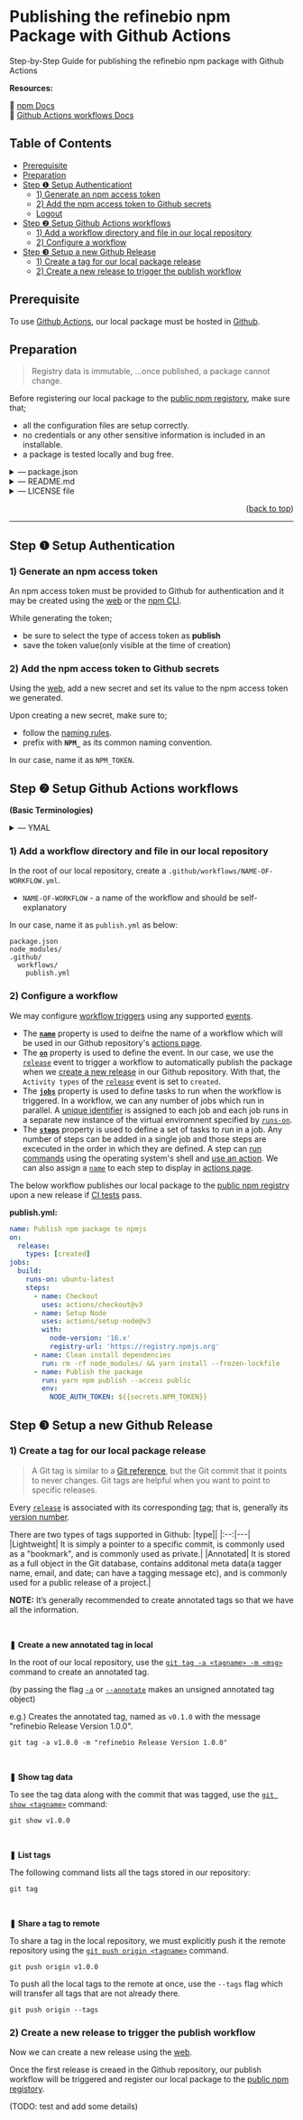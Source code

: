 <div id="top"></div>

# Publishing the refinebio npm Package with Github Actions

Step-by-Step Guide for publishing the refinebio npm package with Github Actions

**Resources:**

:link: [npm Docs](https://docs.npmjs.com)  
:link: [Github Actions workflows Docs](https://docs.github.com/en/actions/using-workflows)

## Table of Contents

- [Prerequisite]()
- [Preparation]()
- [Step &#10102; Setup Authenticationt]()
  - [1) Generate an npm access token]()
  - [2) Add the npm access token to Github secrets]()
  - [Logout]()
- [Step &#10103; Setup Github Actions workflows]()
  - [1) Add a workflow directory and file in our local repository]()
  - [2) Configure a workflow]()
- [Step &#10104; Setup a new Github Release]()
  - [1) Create a tag for our local package release]()
  - [2) Create a new release to trigger the publish workflow]()

## Prerequisite

To use [Github Actions](https://github.com/features/actions), our local package must be hosted in [Github](https://github.com/).

## Preparation

> Registry data is immutable, ...once published, a package cannot change.

Before registering our local package to the [public npm registory](https://docs.npmjs.com/about-the-public-npm-registry), make sure that;

- all the configuration files are setup correctly.
- no credentials or any other sensitive information is included in an installable.
- a package is tested locally and bug free.

<details>
<summary>&horbar; package.json</summary>

To setup a package.json for an npm package, the following fields should be included as minimal:

**pakage.json**

```json
{
  "name": "@ccdl/refinebio",
  "version": "0.1.0",
  "description": "refinebio JS client.",
  "main": "index.js",
  "script": {},
  "dependencies": {},
  "repository": {
    "type": "git",
    "url": "https://github.com/AlexsLemonade/refinebio-js.git"
  },
  "keywords": ["refinebio", "refinebio-js", "refinebo JS client"],
  "contributors": [
    {
      "name": "davidsmejia",
      "email": "...@ccdatalab.org"
    },
    {
      "name": "nozomione",
      "email": "...@ccdatalab.org"
    }
  ],
  "license": "BSD-3-Clause",
  "bugs": {
    "url": "https://github.com/AlexsLemonade/refinebio-js/issues"
  },
  "homepage": "https://github.com/AlexsLemonade/refinebio-js"
}
```

(For more information: [Creating a package.json file](https://docs.npmjs.com/creating-a-package-json-file), [package.json](https://docs.npmjs.com/cli/v8/configuring-npm/package-json))

---

</details>

<details>
<summary>&horbar; README.md</summary>

> Your README file may include directions for installing, configuring, and using the code in your package, as well as any other information a user may find helpful.

Necessary information to be included:

- Project name and its description
- Package configuration and instructions
- Repository license
- Contribution guidelines

(For more information: [About package README files](https://docs.npmjs.com/about-package-readme-files), [About READMEs](https://docs.github.com/en/repositories/managing-your-repositorys-settings-and-features/customizing-your-repository/about-readmes), [Basic Markdown Syntax](https://docs.github.com/en/get-started/writing-on-github/getting-started-with-writing-and-formatting-on-github/basic-writing-and-formatting-syntax))

---

</details>

<details>
<summary>&horbar; LICENSE file</summary>
 
> You can include an open source license in your repository to make it easier for other people to contribute.
  
[Licensing a repository](https://docs.github.com/en/repositories/managing-your-repositorys-settings-and-features/customizing-your-repository/licensing-a-repository) with [BSD 3-Clause](https://opensource.org/licenses/BSD-3-Clause) can be easily done in the Github repository:
- Create a new file and named `LICENSE` or `LICENSE.md`
- Select the [BSD 3-Clause](https://opensource.org/licenses/BSD-3-Clause) template from the license picker provided by Github 
- Review and commit the LICENSE file

(For more information: [Adding a license to a repository](https://docs.github.com/en/communities/setting-up-your-project-for-healthy-contributions/adding-a-license-to-a-repository))

---

</details>

<p align="right">(<a href="#top">back to top</a>)</p>

---

## Step &#10102; Setup Authentication

### 1) Generate an npm access token

An npm access token must be provided to Github for authentication and it may be created using the [web](https://docs.npmjs.com/creating-and-viewing-access-tokens) or the [npm CLI](https://docs.npmjs.com/creating-and-viewing-access-tokens#creating-tokens-with-the-cli).

While generating the token;

- be sure to select the type of access token as **publish**
- save the token value(only visible at the time of creation)

### 2) Add the npm access token to Github secrets

Using the [web](https://docs.github.com/en/actions/security-guides/encrypted-secrets#creating-encrypted-secrets-for-a-repository), add a new secret and set its value to the npm access token we generated.

Upon creating a new secret, make sure to;

- follow the [naming rules](https://docs.github.com/en/actions/security-guides/encrypted-secrets#naming-your-secrets).
- prefix with **`NPM_`** as its common naming convention.

In our case, name it as `NPM_TOKEN`.

## Step &#10103; Setup Github Actions workflows

**(Basic Terminologies)**

<details>
<summary>&horbar; YMAL</summary>

> [YAML](https://docs.github.com/en/actions/using-workflows/workflow-syntax-for-github-actions) is a human-friendly data serialization language for all programming languages.

Github Ations workflows use YAML syntax to define a workflow configuration.

- A YAML file extension is either **.yml** or **.yaml**.
- Workflow files are stored in `.github/workflows` directory of a Github repository.

(For more information: [Workflow syntax for GitHub Actions](https://docs.github.com/en/actions/using-workflows/workflow-syntax-for-github-actions))

---

</details>

### 1) Add a workflow directory and file in our local repository

In the root of our local repository, create a `.github/workflows/NAME-OF-WORKFLOW.yml`.

- `NAME-OF-WORKFLOW` - a name of the workflow and should be self-explanatory

In our case, name it as `publish.yml` as below:

```
package.json
node_modules/
.github/
  workflows/
    publish.yml
```

### 2) Configure a workflow

We may configure [workflow triggers](https://docs.github.com/en/actions/using-workflows/triggering-a-workflow) using any supported [events](https://docs.github.com/en/actions/using-workflows/events-that-trigger-workflows).

- The [**`name`**](https://docs.github.com/en/actions/using-workflows/workflow-syntax-for-github-actions#name) property is used to deifne the name of a workflow which will be used in our Github repository's [actions page](https://docs.github.com/en/actions/learn-github-actions/understanding-github-actions#viewing-the-activity-for-a-workflow-run).
- The [**`on`**](https://docs.github.com/en/actions/using-workflows/workflow-syntax-for-github-actions#on) property is used to define the event. In our case, we use the [`release`](https://docs.github.com/en/actions/using-workflows/events-that-trigger-workflows#release) event to trigger a workflow to automatically publish the package when we [create a new release](https://docs.github.com/en/repositories/releasing-projects-on-github/managing-releases-in-a-repository#creating-a-release) in our Github repository. With that, the `Activity types` of the [`release`](https://docs.github.com/en/actions/using-workflows/events-that-trigger-workflows#release) event is set to `created`.
- The [**`jobs`**](https://docs.github.com/en/actions/using-workflows/workflow-syntax-for-github-actions#jobs) property is used to define tasks to run when the workflow is triggered. In a workflow, we can any number of jobs which run in parallel. A [unique identifier](https://docs.github.com/en/actions/using-workflows/workflow-syntax-for-github-actions#jobsjob_id) is assigned to each job and each job runs in a separate new instance of the virtual enviromnent specified by [`runs-on`](https://docs.github.com/en/actions/using-jobs/choosing-the-runner-for-a-job).
- The [**`steps`**](https://docs.github.com/en/actions/using-workflows/workflow-syntax-for-github-actions#jobsjob_idsteps) property is used to define a set of tasks to run in a job. Any number of steps can be added in a single job and those steps are excecuted in the order in which they are defined. A step can [run commands](https://docs.github.com/en/actions/using-workflows/workflow-syntax-for-github-actions#jobsjob_idstepsrun) using the operating system's shell and [use an action](https://docs.github.com/en/actions/using-workflows/workflow-syntax-for-github-actions#jobsjob_idstepsuses). We can also assign a [`name`](https://docs.github.com/en/actions/using-workflows/workflow-syntax-for-github-actions#jobsjob_idsteps) to each step to display in [actions page](https://docs.github.com/en/actions/learn-github-actions/understanding-github-actions#viewing-the-activity-for-a-workflow-run).

The below workflow publishes our local package to the [public npm registry](https://docs.npmjs.com/about-the-public-npm-registry) upon a new release if [CI tests](https://docs.github.com/en/actions/automating-builds-and-tests/about-continuous-integration) pass.

**publish.yml:**

```yaml
name: Publish npm package to npmjs
on:
  release:
    types: [created]
jobs:
  build:
    runs-on: ubuntu-latest
    steps:
      - name: Checkout
        uses: actions/checkout@v3
      - name: Setup Node
        uses: actions/setup-node@v3
        with:
          node-version: '16.x'
          registry-url: 'https://registry.npmjs.org'
      - name: Clean install dependencies
        run: rm -rf node_modules/ && yarn install --frozen-lockfile
      - name: Publish the package
        run: yarn npm publish --access public
        env:
          NODE_AUTH_TOKEN: ${{secrets.NPM_TOKEN}}
```

## Step &#10104; Setup a new Github Release

### 1) Create a tag for our local package release

> A Git tag is similar to a [Git reference](https://docs.github.com/en/rest/git/refs), but the Git commit that it points to never changes. Git tags are helpful when you want to point to specific releases.

Every [`release`](https://docs.github.com/en/repositories/releasing-projects-on-github/about-releases) is associated with its corresponding [tag](https://git-scm.com/book/en/v2/Git-Basics-Tagging); that is, generally its [version number](https://semver.org).

There are two types of tags supported in Github:
|type||
|:--:|---|
|Lightweight| It is simply a pointer to a specific commit, is commonly used as a "bookmark", and is commonly used as private.|
|Annotated| It is stored as a full object in the Git database, contains additonal meta data(a tagger name, email, and date; can have a tagging message etc), and is commonly used for a public release of a project.|

**NOTE:** It’s generally recommended to create annotated tags so that we have all the information.

<br />

**&#10074; Create a new annotated tag in local**

In the root of our local repository, use the [`git tag -a <tagname> -m <msg>`](https://git-scm.com/docs/git-tag) command to create an annotated tag.

(by passing the flag [`-a`](https://git-scm.com/docs/git-tag#Documentation/git-tag.txt--a) or [`--annotate`](https://git-scm.com/docs/git-tag#Documentation/git-tag.txt--a) makes an unsigned annotated tag object)

e.g.) Creates the annotated tag, named as `v0.1.0` with the message "refinebio Release Version 1.0.0".

```
git tag -a v1.0.0 -m "refinebio Release Version 1.0.0"
```

<br />

**&#10074; Show tag data**

To see the tag data along with the commit that was tagged, use the [`git show <tagname>`](https://git-scm.com/docs/git-show) command:

```
git show v1.0.0
```

<br />

**&#10074; List tags**

The following command lists all the tags stored in our repository:

```
git tag
```

<br />

**&#10074; Share a tag to remote**

To share a tag in the local repository, we must explicitly push it the remote repository using the [`git push origin <tagname>`](https://git-scm.com/book/en/v2/Git-Basics-Tagging#_sharing_tags) command.

```
git push origin v1.0.0
```

To push all the local tags to the remote at once, use the `--tags` flag which will transfer all tags that are not already there.

```
git push origin --tags
```

### 2) Create a new release to trigger the publish workflow

Now we can create a new release using the [web](https://docs.github.com/en/repositories/releasing-projects-on-github/managing-releases-in-a-repository#creating-a-release).

Once the first release is creaed in the Github repository, our publish workflow will be triggered and register our local package to the [public npm registory](https://docs.npmjs.com/about-the-public-npm-registry).

(TODO: test and add some details)
